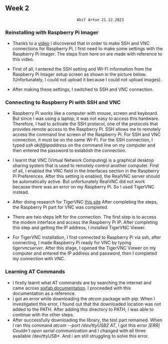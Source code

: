 ## Week 2
									Akif Artun 21.12.2023

### Reinstalling with Raspberry Pi Imager
* Thanks to a [video](https://www.youtube.com/watch?v=nZyyfJYOhbM&t=137s) I discovered that in order to make SSH and VNC connections for Raspberry Pi, I first need to make some settings with the Raspberry Pi Imager. The steps from here on are made with reference to this video.

* First of all, I entered the SSH setting and WI-FI information from the Raspberry Pi Imager setup screen as shown in the picture below. (Unfortunately, I could not upload it because I could not upload images).

* After making these settings, I switched to SSH and VNC connection.

### Connecting to Raspberry Pi with SSH and VNC
*	Raspberry Pi works like a computer with mouse, screen and keyboard. But since I was using a laptop, it was not easy to access this hardware. Therefore, I had to activate the SSH protocol, one of the protocols that provides remote access to the Raspberry Pi. SSH allows me to remotely access the command line screen of the Raspberry Pi. For SSH and VNC connection, it must be on the same WI-FI. For the SSH connection, I typed *ssh akif@ipaddress* on the command line on my computer and then entered the password to establish the connection.

* I learnt that VNC (Virtual Network Computing) is a graphical desktop sharing system that is used to remotely control another computer. First of all, I enabled the VNC field in the Interfaces section in the Raspberry Pi Preferences. After this setting is enabled, the RealVNC server should be automatically active. But unfortunately RealVNC did not work because there was an error on my Raspberry Pi. So I used TigerVNC instead. 
* After doing research for TigerVNC [this site](https://picockpit.com/raspberry-pi/tigervnc-and-realvnc-on-raspberry-pi-bookworm-os/#:~:text=TigerVNC%20is%20another%20popular%20VNC,it%20presents%20a%20security%20risk.) After completing the steps, the Raspberry Pi part for VNC was completed.

* There are two steps left for the connection. The first step is to access the modem interface and access the Raspberry Pi IP. After completing this step and getting the IP address, I installed TigerVNC Viewer.
* For TigerVNC installation, I first connected to Raspberry Pi via ssh, after connecting, I made Raspberry Pi ready for VNC by typing *tigervncserver*. After this stage, I opened the TigerVNC Viewer on my computer and entered the IP address and password, then I completed my connection with VNC.

### Learning AT Commands
* I firstly learnt what AT commands are by searching the internet and came across [sixfab documentation](https://docs.sixfab.com/page/sending-at-commands). I proceeded with this documentation as a reference.
* I got an error while downloading the *atcom* package with pip. When I investigated this error, I found out that the downloaded location was not added to the PATH. After adding this directory to PATH, I was able to continue with the other steps.
* After successfully downloading the library, the test part remained. When I ran this command *atcom --port /dev/ttyUSB2 AT*, I got this error *[ERR] Couldn't open serial communication* and I changed with all three available /dev/ttyUSB*. And i am still struggling to solve this error.
<!--stackedit_data:
eyJoaXN0b3J5IjpbMTcyMDk5NzU0NF19
-->